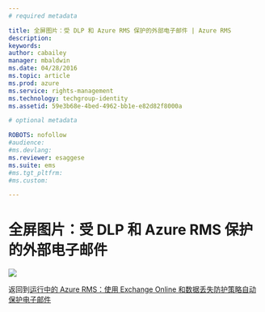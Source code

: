 ```yaml
---
# required metadata

title: 全屏图片：受 DLP 和 Azure RMS 保护的外部电子邮件 | Azure RMS
description:
keywords:
author: cabailey
manager: mbaldwin
ms.date: 04/28/2016
ms.topic: article
ms.prod: azure
ms.service: rights-management
ms.technology: techgroup-identity
ms.assetid: 59e3b68e-4bed-4962-bb1e-e82d82f8000a

# optional metadata

ROBOTS: nofollow
#audience:
#ms.devlang:
ms.reviewer: esaggese
ms.suite: ems
#ms.tgt_pltfrm:
#ms.custom:

---
```


# 全屏图片：受 DLP 和 Azure RMS 保护的外部电子邮件
![](./media/AzRMS_DLPProtectedEmail.png)

返回到[运行中的 Azure RMS：使用 Exchange Online 和数据丢失防护策略自动保护电子邮件](http://technet.microsoft.com/library/jj585026.aspx)



<!--HONumber=Apr16_HO3-->


